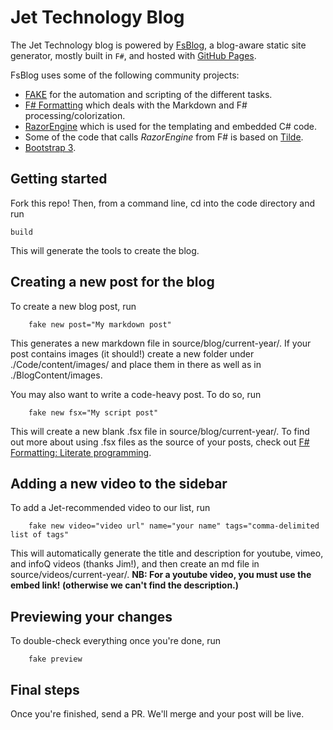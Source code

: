 # Jet Technology Blog 

The Jet Technology blog is powered by [FsBlog](https://github.comfsprojects/FsBlog), a blog-aware static site generator, mostly built in `F#`, and hosted with [GitHub Pages](http://pages.github.com/). 

FsBlog uses some of the following community projects:

* [FAKE](http://fsharp.github.io/FAKE/) for the automation and scripting of the different tasks.
* [F# Formatting](http://tpetricek.github.io/FSharp.Formatting/) which deals with the Markdown and F# processing/colorization.
* [RazorEngine](https://github.com/Antaris/RazorEngine) which is used for the templating and embedded C# code.
* Some of the code that calls *RazorEngine* from F# is based on [Tilde](https://github.com/aktowns/tilde).
* [Bootstrap 3](http://getbootstrap.com/).

## Getting started
Fork this repo! Then, from a command line, cd into the code directory and run 
```
build
```
This will generate the tools to create the blog. 

## Creating a new post for the blog 
To create a new blog post, run 
```
	fake new post="My markdown post"
```
This generates a new markdown file in source/blog/current-year/. If your post contains images (it should!) create a new folder under ./Code/content/images/ and place them in there as well as in ./BlogContent/images. 

You may also want to write a code-heavy post. To do so, run
```
	fake new fsx="My script post" 
```
This will create a new blank .fsx file in source/blog/current-year/. To find out more about using .fsx files as the source of your posts, check out [F# Formatting: Literate programming](http://tpetricek.github.io/FSharp.Formatting/demo.html). 

## Adding a new video to the sidebar
To add a Jet-recommended video to our list, run 
```
	fake new video="video url" name="your name" tags="comma-delimited list of tags"
```
This will automatically generate the title and description for youtube, vimeo, and infoQ videos (thanks Jim!), and then create an md file in source/videos/current-year/. **NB: For a youtube video, you must use the embed link! (otherwise we can't find the description.)**

## Previewing your changes
To double-check everything once you're done, run
```
	fake preview
```
## Final steps
Once you're finished, send a PR. We'll merge and your post will be live.
